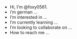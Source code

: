 - Hi, I’m @foxy0561.
- i’m german ...
- I’m interested in ...
- I’m currently learning ...
- I’m looking to collaborate on ...
- How to reach me ...

<!---
foxy0561/foxy0561 is a ✨ special ✨ repository because its `README.md` (this file) appears on your GitHub profile.
You can click the Preview link to take a look at your changes.
--->
